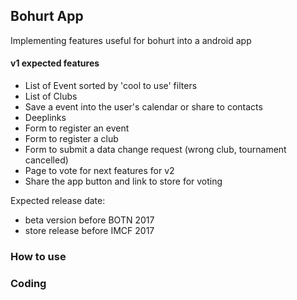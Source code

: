 ## Bohurt App

Implementing features useful for bohurt into a android app

#### v1 expected features
* List of Event sorted by 'cool to use' filters
* List of Clubs
* Save a event into the user's calendar or share to contacts
* Deeplinks
* Form to register an event
* Form to register a club
* Form to submit a data change request (wrong club, tournament cancelled)
* Page to vote for next features for v2
* Share the app button and link to store for voting

Expected release date:
* beta version before BOTN 2017
* store release before IMCF 2017


### How to use


### Coding



